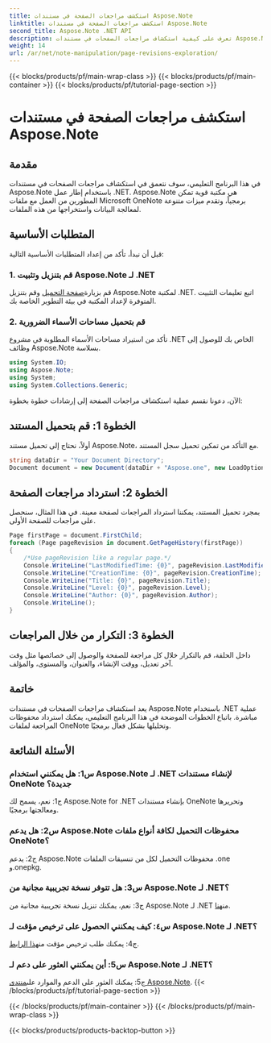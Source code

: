 ```yaml
---
title: استكشف مراجعات الصفحة في مستندات Aspose.Note
linktitle: استكشف مراجعات الصفحة في مستندات Aspose.Note
second_title: Aspose.Note .NET API
description: تعرف على كيفية استكشاف مراجعات الصفحات في مستندات Aspose.Note باستخدام .NET Framework مع إرشادات خطوة بخطوة.
weight: 14
url: /ar/net/note-manipulation/page-revisions-exploration/
---
```


{{< blocks/products/pf/main-wrap-class >}}
{{< blocks/products/pf/main-container >}}
{{< blocks/products/pf/tutorial-page-section >}}

# استكشف مراجعات الصفحة في مستندات Aspose.Note

## مقدمة

في هذا البرنامج التعليمي، سوف نتعمق في استكشاف مراجعات الصفحات في مستندات Aspose.Note باستخدام إطار عمل .NET. Aspose.Note هي مكتبة قوية تمكن المطورين من العمل مع ملفات Microsoft OneNote برمجياً، وتقدم ميزات متنوعة لمعالجة البيانات واستخراجها من هذه الملفات.

## المتطلبات الأساسية

قبل أن نبدأ، تأكد من إعداد المتطلبات الأساسية التالية:

### 1. قم بتنزيل وتثبيت Aspose.Note لـ .NET

 قم بزيارة[صفحة التحميل](https://releases.aspose.com/note/net/) وقم بتنزيل Aspose.Note لمكتبة .NET. اتبع تعليمات التثبيت المتوفرة لإعداد المكتبة في بيئة التطوير الخاصة بك.

### 2. قم بتحميل مساحات الأسماء الضرورية

تأكد من استيراد مساحات الأسماء المطلوبة في مشروع .NET الخاص بك للوصول إلى وظائف Aspose.Note بسلاسة.

```csharp
using System.IO;
using Aspose.Note;
using System;
using System.Collections.Generic;
```

الآن، دعونا نقسم عملية استكشاف مراجعات الصفحة إلى إرشادات خطوة بخطوة:

## الخطوة 1: قم بتحميل المستند

أولاً، نحتاج إلى تحميل مستند Aspose.Note، مع التأكد من تمكين تحميل سجل المستند.

```csharp
string dataDir = "Your Document Directory";
Document document = new Document(dataDir + "Aspose.one", new LoadOptions { LoadHistory = true });
```

## الخطوة 2: استرداد مراجعات الصفحة

بمجرد تحميل المستند، يمكننا استرداد المراجعات لصفحة معينة. في هذا المثال، سنحصل على مراجعات للصفحة الأولى.

```csharp
Page firstPage = document.FirstChild;
foreach (Page pageRevision in document.GetPageHistory(firstPage))
{
    /*Use pageRevision like a regular page.*/
    Console.WriteLine("LastModifiedTime: {0}", pageRevision.LastModifiedTime);
    Console.WriteLine("CreationTime: {0}", pageRevision.CreationTime);
    Console.WriteLine("Title: {0}", pageRevision.Title);
    Console.WriteLine("Level: {0}", pageRevision.Level);
    Console.WriteLine("Author: {0}", pageRevision.Author);
    Console.WriteLine();
}
```

## الخطوة 3: التكرار من خلال المراجعات

داخل الحلقة، قم بالتكرار خلال كل مراجعة للصفحة والوصول إلى خصائصها مثل وقت آخر تعديل، ووقت الإنشاء، والعنوان، والمستوى، والمؤلف.

## خاتمة

يعد استكشاف مراجعات الصفحات في مستندات Aspose.Note باستخدام .NET عملية مباشرة. باتباع الخطوات الموضحة في هذا البرنامج التعليمي، يمكنك استرداد محفوظات المراجعة لملفات OneNote وتحليلها بشكل فعال برمجيًا.

## الأسئلة الشائعة

### س1: هل يمكنني استخدام Aspose.Note لـ .NET لإنشاء مستندات OneNote جديدة؟

ج1: نعم، يسمح لك Aspose.Note for .NET بإنشاء مستندات OneNote وتحريرها ومعالجتها برمجيًا.

### س2: هل يدعم Aspose.Note محفوظات التحميل لكافة أنواع ملفات OneNote؟

ج2: يدعم Aspose.Note محفوظات التحميل لكل من تنسيقات الملفات ‎.one و‎.onepkg.

### س3: هل تتوفر نسخة تجريبية مجانية من Aspose.Note لـ .NET؟

ج3: نعم، يمكنك تنزيل نسخة تجريبية مجانية من Aspose.Note لـ .NET من[هنا](https://releases.aspose.com/).

### س٤: كيف يمكنني الحصول على ترخيص مؤقت لـ Aspose.Note لـ .NET؟

 ج4: يمكنك طلب ترخيص مؤقت من[هذا الرابط](https://purchase.aspose.com/temporary-license/).

### س5: أين يمكنني العثور على دعم لـ Aspose.Note لـ .NET؟

 ج5: يمكنك العثور على الدعم والموارد على[منتدى Aspose.Note](https://forum.aspose.com/c/note/28).
{{< /blocks/products/pf/tutorial-page-section >}}

{{< /blocks/products/pf/main-container >}}
{{< /blocks/products/pf/main-wrap-class >}}

{{< blocks/products/products-backtop-button >}}
